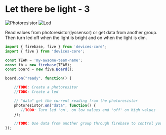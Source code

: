 # Let there be light - 3

![Photoresistor](http://johnny-five.io/img/breadboard/photoresistor.png)
![Led](https://www.arduino.cc/en/uploads/Tutorial/ExampleCircuit_bb.png)


Read values from photoresistor(lyssensor) or get data from another group.
Then turn led off when the light is bright and on when the light is dim.

```js
import { firebase, five } from 'devices-core';
import { five } from 'devices-core';

const TEAM = 'my-awsome-team-name';
const fb = new firebase(TEAM);
const board = new five.Board();

board.on("ready", function() {

    //TODO: Create a photoresitor
    //TODO: Create a led

    // "data" get the current reading from the photoresistor
    photoresistor.on("data", function() {
       //TODO: Turn led 'on', on low values and 'off' on high values
    });

    //TODO: Use data from another group through firebase to control your led. 
});
```
